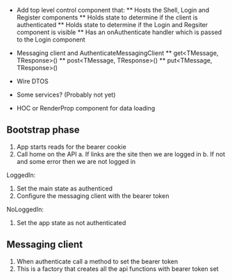 * Add top level control component that:
** Hosts the Shell, Login and Register components
** Holds state to determine if the client is authenticated
** Holds state to determine if the Login and Regsiter component is visible
** Has an onAuthenticate handler which is passed to the Login component

* Messaging client and AuthenticateMessagingClient
** get<TMessage, TResponse>()
** post<TMessage, TResponse>()
** put<TMessage, TResponse>()
* Wire DTOS
* Some services? (Probably not yet)

* HOC or RenderProp component for data loading

## Bootstrap phase

1. App starts reads for the bearer cookie
2. Call home on the API
	a. If links are the site then we are logged in
	b. If not and some error then we are not logged in

LoggedIn:
1. Set the main state as authenticed
2. Configure the messaging client with the bearer token

NoLoggedIn:

1. Set the app state as not authenticated

## Messaging client

1. When authenticate call a method to set the bearer token
2. This is a factory that creates all the api functions with bearer token set


